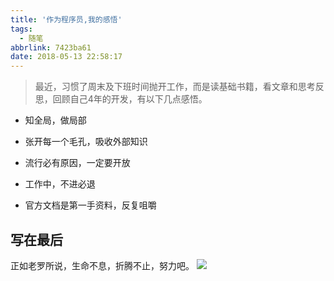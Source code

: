 ```yaml
---
title: '作为程序员,我的感悟'
tags:
  - 随笔
abbrlink: 7423ba61
date: 2018-05-13 22:58:17
---
```

> 最近，习惯了周末及下班时间抛开工作，而是读基础书籍，看文章和思考反思，回顾自己4年的开发，有以下几点感悟。

+ 知全局，做局部
  
+ 张开每一个毛孔，吸收外部知识

+ 流行必有原因，一定要开放

+ 工作中，不进必退

+ 官方文档是第一手资料，反复咀嚼



## 写在最后
正如老罗所说，生命不息，折腾不止，努力吧。
![](http://static.1991421.cn/blog/2018-05-13-151914.png)
